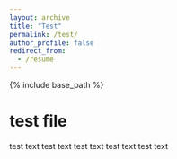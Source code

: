 ```yaml
---
layout: archive
title: "Test"
permalink: /test/
author_profile: false
redirect_from:
  - /resume
---
```


{% include base_path %}

# test file

test text test text test text test text test text 
